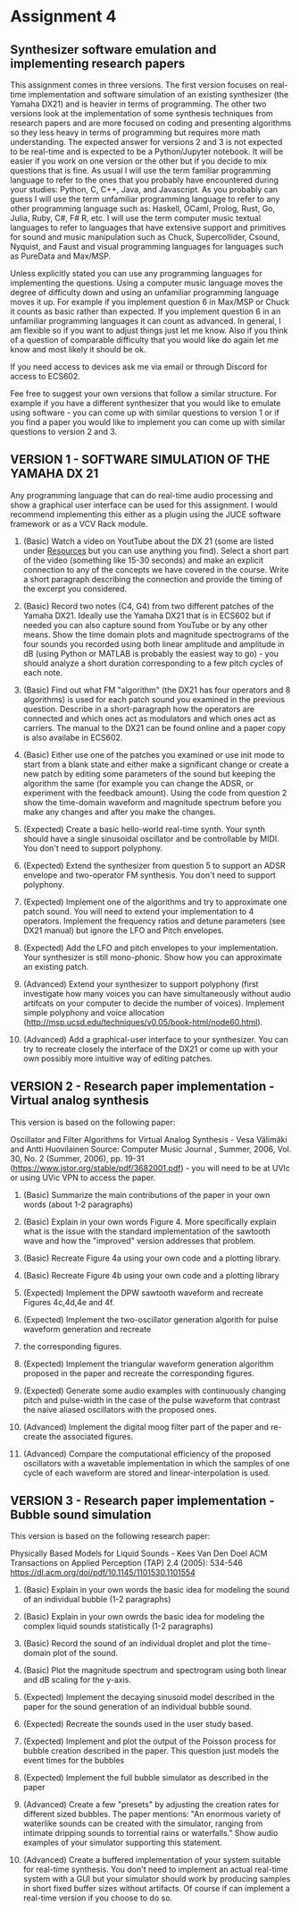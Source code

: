 

# Assignment 4 

Synthesizer software emulation and implementing research papers 
--------------------------------------------------------------- 

This assignment comes in three versions. The first version focuses on real-time implementation and software simulation of an existing synthesizer (the Yamaha DX21) and is heavier in terms of programming. The other two versions look at the implementation of some synthesis techniques from research papers and are more focused on coding and presenting algorithms so they less heavy in terms of programming but requires more math understanding. The expected answer for versions 2 and 3 is not expected to be real-time and is expected to be a Python/Jupyter notebook. It will be easier if you work on one version or the other but if you decide to mix questions that is fine. As usual I will use the term familiar programming 
language to refer to the ones that you probably have encountered during your  studies: Python, C, C++, Java, and Javascript. As you probably can guess I will use the term unfamiliar programming language to refer to any other programming language such as: Haskell, OCaml, Prolog, Rust, Go, Julia, Ruby, C#, F#
R, etc. I will use the term computer music textual languages to refer to languages 
that have extensive support and primitives for sound and music manipulation such as 
Chuck, Supercollider, Csound, Nyquist, and Faust and visual programming languages 
for languages such as PureData and Max/MSP. 

Unless explicitly stated you can use any programming languages for implementing 
the questions. Using a computer music language moves the degree of difficulty down and using an unfamiliar programming language moves it up. For example if you implement question 6 in Max/MSP or Chuck it counts as basic rather than expected. If you implement question 6 in an unfamiliar programming languages it can count as advanced. In general, I am flexible so if you want to adjust things just let me know. Also if you 
think of a question of comparable difficulty that you would like do again let me know and most likely 
it should be ok. 

If you need access to devices ask me via email or through Discord for access to ECS602. 

Fee free to suggest your own versions that follow a similar structure. For example if you have a different synthesizer that you would like to emulate using software - you can come up with similar questions to version 1 or if you find a paper you would like to implement you can come up with similar questions to version 2 and 3. 


## VERSION 1 - SOFTWARE SIMULATION OF THE YAMAHA DX 21 

Any programming language that can do real-time audio processing and show a graphical user interface can be used 
for this assignment. I would recommend implementing this either as a plugin using the JUCE software framework 
or as a VCV Rack module. 

1. (Basic) Watch a video on YoutTube about the DX 21 (some are listed under [Resources](resources.md) but you can use anything you find). Select a short part of the video (something like 15-30 seconds) and make an explicit connection to any of the concepts we have covered in the course. Write a short paragraph describing the connection and provide the timing of the excerpt you considered. 

2. (Basic) Record two notes (C4, G4) from two different patches of the Yamaha DX21. Ideally use the Yamaha DX21 that is in ECS602 but if needed you can also capture sound from YouTube or by any other means. Show the time domain plots and magnitude spectrograms of the four sounds you recorded using both linear amplitude and amplitude in dB (using Python or MATLAB is probably the easiest way to go) - you should analyze a short duration corresponding to a few pitch cycles of each note. 

3. (Basic) Find out what FM "algorithm" (the DX21 has four operators and 8 algorithms) is used for each patch sound you examined in the previous question. Describe in a short-paragraph how the operators are connected and which ones act as modulators and which ones act as carriers. The manual to the DX21 can be found online and a paper copy is also availabe in ECS602. 

4. (Basic) Either use one of the patches you examined or use init mode to start from a blank state and either make a significant change or create a new patch by editing some parameters of the sound but keeping the algorithm the same (for example you can change the ADSR, or experiment with the feedback amount). Using the code from question 2 show the time-domain waveform and magnitude spectrum before you make any changes and after you make the changes. 

5. (Expected) Create a basic hello-world real-time synth. Your synth should have a single sinusoidal oscillator and be controllable by MIDI. You don't need to support polyphony. 

6. (Expected) Extend the synthesizer from question 5 to support an ADSR envelope and two-operator FM synthesis. You don't need to support polyphony. 

7. (Expected) Implement one of the algorithms and try to approximate one patch sound. You will need to extend your implementation to 4 operators. Implement the frequency ratios and detune parameters (see DX21 manual) but ignore the LFO and Pitch envelopes. 

8. (Expected) Add the LFO and pitch envelopes to your implementation. Your synthesizer is still mono-phonic. Show how you can approximate an existing patch. 

9. (Advanced) Extend your synthesizer to support polyphony (first investigate how many voices you can have simultaneously without audio artifcats on your computer to decide the number of voices). Implement simple polyphony and voice allocation (http://msp.ucsd.edu/techniques/v0.05/book-html/node60.html). 

10. (Advanced) Add a graphical-user interface to your synthesizer. You can try to recreate closely the interface of the DX21 or come up with your own possibly more intuitive way of editing patches. 

## VERSION 2 - Research paper implementation - Virtual analog synthesis 

This version is based on the following paper: 

Oscillator and Filter Algorithms for Virtual Analog Synthesis - Vesa Välimäki and Antti Huovilainen
Source: Computer Music Journal , Summer, 2006, Vol. 30, No. 2 (Summer, 2006), pp. 19-31
(https://www.jstor.org/stable/pdf/3682001.pdf) - you will need to be at UVIc or using UVic VPN to 
access the paper. 

1. (Basic) Summarize the main contributions of the paper in your own words (about 1-2 paragraphs) 

2. (Basic) Explain in your own words Figure 4. More specifically explain what is the issue with the standard implementation of the sawtooth wave and how the "improved" version addresses that problem. 

3. (Basic) Recreate Figure 4a using your own code and a plotting library. 

4. (Basic) Recreate Figure 4b using your own code and a plotting library 

5. (Expected) Implement the DPW sawtooth waveform and recreate Figures 4c,4d,4e and 4f. 

6. (Expected) Implement the two-oscillator generation algorith for pulse waveform generation and recreate 
7. the corresponding figures. 

7. (Expected) Implement the triangular waveform generation algorithm proposed in the paper and recreate the corresponding figures. 

8. (Expected) Generate some audio examples with continuously changing pitch and pulse-width in the case of the pulse waveform that contrast the naive aliased oscillators with the proposed ones. 

9. (Advanced) Implement the digital moog filter part of the paper and re-create the associated figures. 

10. (Advanced) Compare the computational efficiency of the proposed oscillators with a wavetable implementation in which the samples of one cycle of each waveform are stored and linear-interpolation is used. 


## VERSION 3 - Research paper implementation - Bubble sound simulation 

This version is based on the following research paper: 

Physically Based Models for Liquid Sounds - Kees Van Den Doel 
ACM Transactions on Applied Perception (TAP) 2.4 (2005): 534-546
https://dl.acm.org/doi/pdf/10.1145/1101530.1101554

1. (Basic) Explain in your own words the basic idea for modeling the sound of an individual bubble (1-2 paragraphs) 

2. (Basic) Explain in your own owrds the basic idea for modeling the complex liquid sounds statistically (1-2 paragraphs) 

3. (Basic) Record the sound of an individual droplet and plot the time-domain plot of the sound. 

4. (Basic) Plot the magnitude spectrum and spectrogram using both linear and dB scaling for the y-axis. 

5. (Expected) Implement the decaying sinusoid model described in the paper for the sound generation of an individual bubble sound. 

6. (Expected) Recreate the sounds used in the user study based. 

7. (Expected) Implement and plot the output of the Poisson process for bubble creation described in the paper. This question just models the event times for the bubbles 

8. (Expected) Implement the full bubble simulator as described in the paper 

9. (Advanced) Create a few "presets" by adjusting the creation rates for different sized bubbles. The paper mentions: "An enormous variety of waterlike sounds can be created with the simulator, ranging from intimate
dripping sounds to torrential rains or waterfalls." Show audio examples of your simulator supporting this statement. 

10. (Advanced) Create a buffered implementation of your system suitable for real-time synthesis. You don't need to implement an actual real-time system with a GUI but your simulator should work by producing samples in short fixed buffer sizes without artifacts. Of course if can implement a real-time version if you choose to do so. 

